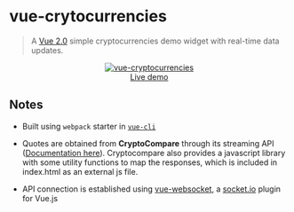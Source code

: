# vue-crytocurrencies
> A [Vue 2.0](http://vuejs.org/guide/) simple cryptocurrencies demo widget with real-time data updates.

<p align="center">
	<a href="http://www.ozoono.com/vuejs/vue-cryptocurrencies/index.html" target="_blank">
 		<img src="http://www.ozoono.com/vuejs/vue-cryptocurrencies/screenshot.png" alt="vue-cryptocurrencies">
 		<br/>
 		Live demo
 	</a>
</p>

## Notes 
* Built using `webpack` starter in [`vue-cli`](https://github.com/vuejs/vue-cli)

* Quotes are obtained from **CryptoCompare** through its streaming API ([Documentation here](https://www.cryptocompare.com/API/)). Cryptocompare also provides a javascript library with some utility functions to map the responses, which is included in index.html as an external js file.

* API connection is established using [vue-websocket](https://github.com/icebob/vue-websocket), a [socket.io](http://socket.io) plugin for Vue.js

